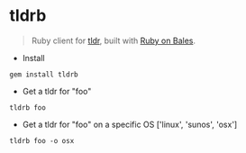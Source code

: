 # tldrb

> Ruby client for [tldr](https://github.com/tldr-pages/tldr), built
> with [Ruby on Bales](https://github.com/YellowApple/bales).

- Install

`gem install tldrb`

- Get a tldr for "foo"

`tldrb foo`

- Get a tldr for "foo" on a specific OS ['linux', 'sunos', 'osx']

`tldrb foo -o osx`
